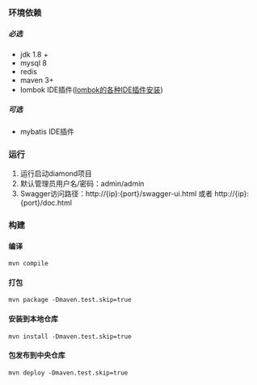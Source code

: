 ### 环境依赖
##### 必选
- jdk 1.8 +
- mysql 8
- redis
- maven 3+
- lombok IDE插件([lombok的各种IDE插件安装](/docs/lombok的各种IDE插件安装.md))

##### 可选
- mybatis IDE插件

### 运行
1. 运行启动diamond项目
1. 默认管理员用户名/密码：admin/admin
1. Swagger访问路径：http://{ip}:{port}/swagger-ui.html 或者 http://{ip}:{port}/doc.html

### 构建
#### 编译
`mvn compile`

#### 打包
`mvn package -Dmaven.test.skip=true`

#### 安装到本地仓库
`mvn install -Dmaven.test.skip=true`

#### 包发布到中央仓库
`mvn deploy -Dmaven.test.skip=true`



